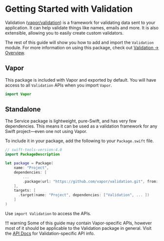 # Getting Started with Validation

Validation ([vapor/validation](https://github.com/vapor/validation)) is a framework for validating data sent to your application. It can help validate things like names, emails and more. It is also extensible, allowing you to easily create custom validators.

The rest of this guide will show you how to add and import the `Validation` module. For more information on using this package, check out [Validation &rarr; Overview](overview.md).

## Vapor

This package is included with Vapor and exported by default. You will have access to all `Validation` APIs when you import `Vapor`.

```swift
import Vapor
```

## Standalone

The Service package is lightweight, pure-Swift, and has very few dependencies. This means it can be used as a validation framework for any Swift project&mdash;even one not using Vapor.

To include it in your package, add the following to your `Package.swift` file.

```swift
// swift-tools-version:4.0
import PackageDescription

let package = Package(
    name: "Project",
    dependencies: [
        ...
        .package(url: "https://github.com/vapor/validation.git", from: "2.0.0"),
    ],
    targets: [
      .target(name: "Project", dependencies: ["Validation", ... ])
    ]
)
```

Use `import Validation` to access the APIs.

!!! warning
	Some of this guide may contain Vapor-specific APIs, however most of it should be applicable to the Validation package in general.
	Visit the [API Docs](https://api.vapor.codes/validation/latest/Validation/index.html) for Validation-specific API info.

